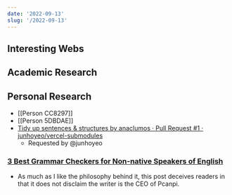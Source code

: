 ```yaml
---
date: '2022-09-13'
slug: '/2022-09-13'
---
```


## Interesting Webs

## Academic Research

## Personal Research

- [[Person CC8297]]
- [[Person 5DBDAE]]
- [Tidy up sentences & structures by anaclumos · Pull Request #1 · junhoyeo/vercel-submodules](https://github.com/junhoyeo/vercel-submodules/pull/1)
  - Requested by @junhoyeo

### [3 Best Grammar Checkers for Non-native Speakers of English](https://blog.pcanpi.com/best-3-grammar-checkers-for-non-native-speakers-of-english/)

- As much as I like the philosophy behind it, this post deceives readers in that it does not disclaim the writer is the CEO of Pcanpi.
